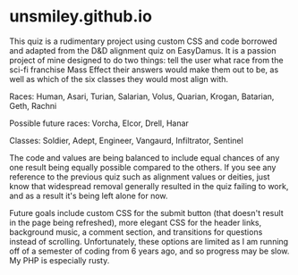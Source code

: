 # unsmiley.github.io
This quiz is a rudimentary project using custom CSS and code borrowed and adapted from the D&D alignment quiz on EasyDamus. It is a passion project of mine designed to do two things: tell the user what race from the sci-fi franchise Mass Effect their answers would make them out to be, as well as which of the six classes they would most align with.

Races: Human, Asari, Turian, Salarian, Volus, Quarian, Krogan, Batarian, Geth, Rachni

Possible future races: Vorcha, Elcor, Drell, Hanar

Classes: Soldier, Adept, Engineer, Vangaurd, Infiltrator, Sentinel

The code and values are being balanced to include equal chances of any one result being equally possible compared to the others. If you see any reference to the previous quiz such as alignment values or deities, just know that widespread removal generally resulted in the quiz failing to work, and as a result it's being left alone for now.

Future goals include custom CSS for the submit button (that doesn't result in the page being refreshed), more elegant CSS for the header links, background music, a comment section, and transitions for questions instead of scrolling. Unfortunately, these options are limited as I am running off of a semester of coding from 6 years ago, and so progress may be slow. My PHP is especially rusty.
